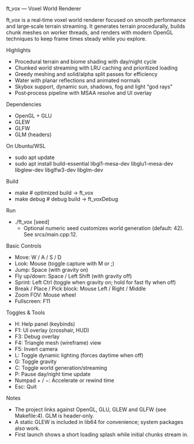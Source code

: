 ft_vox — Voxel World Renderer 
 
ft_vox is a real‑time voxel world renderer focused on smooth performance and large‑scale terrain streaming. It generates terrain procedurally, builds chunk meshes on worker threads, and renders with modern OpenGL techniques to keep frame times steady while you explore. 
 
Highlights 
- Procedural terrain and biome shading with day/night cycle 
- Chunked world streaming with LRU caching and prioritized loading 
- Greedy meshing and solid/alpha split passes for efficiency 
- Water with planar reflections and animated normals 
- Skybox support, dynamic sun, shadows, fog and light “god rays” 
- Post‑process pipeline with MSAA resolve and UI overlay 
 
Dependencies 
- OpenGL + GLU 
- GLEW 
- GLFW 
- GLM (headers) 
 
On Ubuntu/WSL 
- sudo apt update 
- sudo apt install build-essential libgl1-mesa-dev libglu1-mesa-dev libglew-dev libglfw3-dev libglm-dev 
 
Build 
- make          # optimized build → ft_vox 
- make debug    # debug build → ft_voxDebug 
 
Run 
- ./ft_vox [seed] 
  - Optional numeric seed customizes world generation (default: 42). See srcs/main.cpp:12. 
 
Basic Controls 
- Move: W / A / S / D 
- Look: Mouse (toggle capture with M or ;) 
- Jump: Space (with gravity on) 
- Fly up/down: Space / Left Shift (with gravity off) 
- Sprint: Left Ctrl (toggle when gravity on; hold for fast fly when off) 
- Break / Place / Pick block: Mouse Left / Right / Middle 
- Zoom FOV: Mouse wheel 
- Fullscreen: F11 
 
Toggles & Tools 
- H: Help panel (keybinds) 
- F1: UI overlay (crosshair, HUD) 
- F3: Debug overlay 
- F4: Triangle mesh (wireframe) view 
- F5: Invert camera 
- L: Toggle dynamic lighting (forces daytime when off) 
- G: Toggle gravity 
- C: Toggle world generation/streaming 
- P: Pause day/night time update 
- Numpad + / −: Accelerate or rewind time 
- Esc: Quit 
 
Notes 
- The project links against OpenGL, GLU, GLEW and GLFW (see Makefile:4). GLM is header‑only. 
- A static GLEW is included in lib64 for convenience; system packages also work. 
- First launch shows a short loading splash while initial chunks stream in. 
